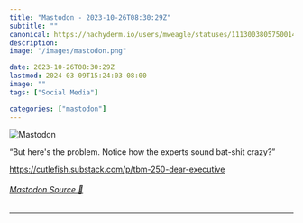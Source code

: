 ```yaml
---
title: "Mastodon - 2023-10-26T08:30:29Z"
subtitle: ""
canonical: https://hachyderm.io/users/mweagle/statuses/111300380575001461
description:
image: "/images/mastodon.png"

date: 2023-10-26T08:30:29Z
lastmod: 2024-03-09T15:24:03-08:00
image: ""
tags: ["Social Media"]

categories: ["mastodon"]
---
```

![Mastodon](/images/mastodon.png)

<p>“But here&#39;s the problem. Notice how the experts sound bat-shit crazy?”</p><p><a href="https://cutlefish.substack.com/p/tbm-250-dear-executive" target="_blank" rel="nofollow noopener noreferrer" translate="no"><span class="invisible">https://</span><span class="ellipsis">cutlefish.substack.com/p/tbm-2</span><span class="invisible">50-dear-executive</span></a></p>


###### [Mastodon Source 🐘](https://hachyderm.io/@mweagle/111300380575001461)

___
